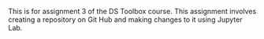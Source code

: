 This is for assignment 3 of the DS Toolbox course. This assignment involves creating a repository on Git Hub and making changes to it using Jupyter Lab. 
